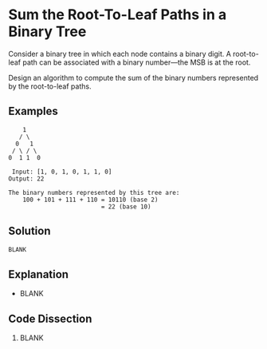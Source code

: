 # Sum the Root-To-Leaf Paths in a Binary Tree
Consider a binary tree in which each node contains a binary digit. A root-to-leaf path can be associated with a binary number&mdash;the MSB is at the root.

Design an algorithm to compute the sum of the binary numbers represented by the root-to-leaf paths.

## Examples
```
    1
   / \
  0   1
 / \ / \
0  1 1  0

 Input: [1, 0, 1, 0, 1, 1, 0]
Output: 22

The binary numbers represented by this tree are:
    100 + 101 + 111 + 110 = 10110 (base 2)
                          = 22 (base 10)
```

## Solution
```python
BLANK
```

## Explanation
* BLANK

## Code Dissection
1. BLANK